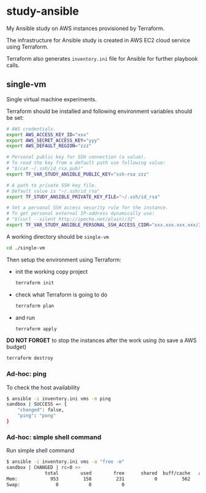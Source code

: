 # study-ansible

My Ansible study on AWS instances provisioned by Terraform.

The infrastructure for Ansible study is created in AWS EC2 cloud service using Terraform.

Terraform also generates `inventory.ini` file for Ansible for further playbook calls.

## single-vm

Single virtual machine experiments.

Terraform should be installed and following environment variables should be set:

```bash
# AWS credentials.
export AWS_ACCESS_KEY_ID="xxx"
export AWS_SECRET_ACCESS_KEY="yyy"
export AWS_DEFAULT_REGION="zzz"

# Personal public key for SSH connection (a value).
# To read the key from a default path use following value:
# "$(cat ~/.ssh/id_rsa.pub)"
export TF_VAR_STUDY_ANSIBLE_PUBLIC_KEY="ssh-rsa zzz"

# A path to private SSH key file.
# Default value is "~/.ssh/id_rsa"
export TF_STUDY_ANSIBLE_PRIVATE_KEY_FILE="~/.ssh/id_rsa"

# Set a personal SSH access security rule for the instance.
# To get personal external IP-address dynamically use:
# "$(curl --silent http://ipecho.net/plain)/32"
export TF_VAR_STUDY_ANSIBLE_PERSONAL_SSH_ACCESS_CIDR="xxx.xxx.xxx.xxx/32"
```

A working directory should be `single-vm`

```bash
cd ./single-vm
```

Then setup the environment using Terraform:

* init the working copy project

    ```bash
    terraform init
    ```

* check what Terraform is going to do

    ```bash
    terraform plan
    ```

* and run

    ```bash
    terraform apply
    ```

**DO NOT FORGET** to stop the instances after the work using (to save a AWS budget)

```bash
terraform destroy
```

### Ad-hoc: ping

To check the host availability

```bash
$ ansible -i inventory.ini vms -m ping
sandbox | SUCCESS => {
    "changed": false,
    "ping": "pong"
}
```

### Ad-hoc: simple shell command

Run simple shell command

```bash
$ ansible -i inventory.ini vms -a "free -m"
sandbox | CHANGED | rc=0 >>
              total        used        free      shared  buff/cache   available
Mem:            953         158         231           0         562         654
Swap:             0           0           0
```
